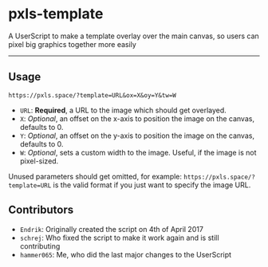 pxls-template
=============
A UserScript to make a template overlay over the main canvas, so users can pixel big graphics together more easily

----------

Usage
-----

    https://pxls.space/?template=URL&ox=X&oy=Y&tw=W

 - `URL`: **Required**, a URL to the image which should get overlayed.
 - `X`: *Optional*, an offset on the x-axis to position the image on the canvas, defaults to 0.
 - `Y`: *Optional*, an offset on the y-axis to position the image on the canvas, defaults to 0.
 - `W`: *Optional*, sets a custom width to the image. Useful, if the image is not pixel-sized.

Unused parameters should get omitted, for example: `https://pxls.space/?template=URL` is the valid format if you just want to specify the image URL.

Contributors
------------
 - `Endrik`: Originally created the script on 4th of April 2017
 - `schrej`: Who fixed the script to make it work again and is still contributing
 - `hammer065`: Me, who did the last major changes to the UserScript